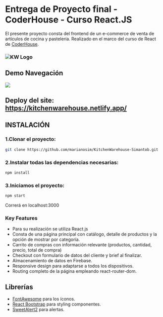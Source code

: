 
# Entrega de Proyecto final - CoderHouse - Curso React.JS 

El presente proyecto consta del frontend de un e-commerce de venta de artículos de cocina y pastelería. 
Realizado en el marco del curso de React de [CoderHouse](https://www.coderhouse.com/).


### ![KW Logo](https://res.cloudinary.com/dzxg6dw84/image/upload/v1666293813/KitchenWarehouse/Captura_de_Pantalla_2022-10-20_a_la_s_16.21.54_e45i91.png)


## Demo Navegación

![](https://github.com/marianosim/KitchenWarehouse-Simantob/blob/main/KW_navigation_final.gif)

## Deploy del site: https://kitchenwarehouse.netlify.app/

## INSTALACIÓN
### 1.Clonar el proyecto:
```bash
git clone https://github.com/marianosim/KitchenWarehouse-Simantob.git
```
### 2.Instalar todas las dependencias necesarias:
```bash
npm install
```

### 3.Iniciamos el proyecto:
``` bash
npm start
```
Correrá en localhost:3000


### Key Features
- Para su realización se utiliza React.js
- Consta de una página principal con catálogo, detalle de productos y la opción de mostrar por categoría.
- Carrito de compras con información relevante (productos, cantidad, precio, total de compra)
- Checkout con formulario de datos del cliente y brief al finalizar. 
- Almacenamiento de datos en Firebase.
- Responsive design para adaptarse a todos los dispositivos. 
- Routing completo de la página empleando react-router-dom. 

## Librerías
- [FontAwesome](https://fontawesome.com/) para los íconos. 
- [React Bootstrap](https://react-bootstrap.github.io/) para styling componentes. 
- [SweetAlert2](https://sweetalert2.github.io/) para alertas.
